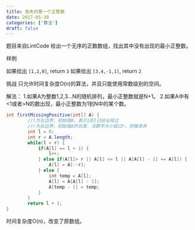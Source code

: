 ```yaml
---
title: 丢失的第一个正整数
date: 2017-05-30
categories: ['算法']
draft: false
---
```


题目来自LintCode
给出一个无序的正数数组，找出其中没有出现的最小正整数。

样例

如果给出 `[1,2,0]`, return `3`
如果给出 `[3,4,-1,1]`, return `2`

挑战
只允许时间复杂度O(n)的算法，并且只能使用常数级别的空间。

解法：
1.如果A为整数1,2,3…N的随机排列，最小正整数就是N+1。
2.如果A中有<1或者>N的数出现，最小正整数为1到N中的某个数。

```java
int firstMissingPositive(int[] A) {
        //l为左边界，初始值0，表示1到l已经出现过
        //r为右边界，初始值A的长度，当数字大小超过r，则被丢弃
        int l = 0;
        int r = A.length; 
        while(l < r) {
            if(A[l] == l + 1) {
                l++;
            } else if(A[l]> r || A[l] <= l || A[A[l] - 1] == A[l]) {
                A[l] = A[--r];
            } else {
                int temp = A[l];
                A[l] = A[A[l] - 1];
                A[temp - 1] = temp;
            }
        }
        return l + 1;
}
```

时间复杂度O(n)，改变了原数组。 